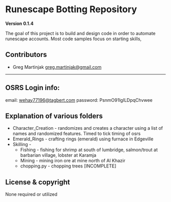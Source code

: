 # Runescape Botting Repository

**Version 0.1.4**

The goal of this project is to build and design code in order to automate runescape accounts.
Most code samples focus on starting skills, 

## Contributors
- Greg Martinjak <greg.martinjak@gmail.com>
---

## OSRS Login info:
email: wehay77196@tagbert.com
password: PsnmO91lgILDpqChvwee

## Explanation of various folders
- Character_Creation - randomizes and creates a character using a list of names and randomized features.  Timed to tick timing of osrs
- Emerald_Rings - crafting rings (emerald) using furnace in Edgeville
- Skilling - 
    - Fishing - fishing for shrimp at south of lumbridge, salmon/trout at barbarian village, lobster at Karamja
    - Mining - mining iron ore at mine north of Al Khazir
    - chopping.py - chopping trees [INCOMPLETE]

## License & copyright
None required or utilized